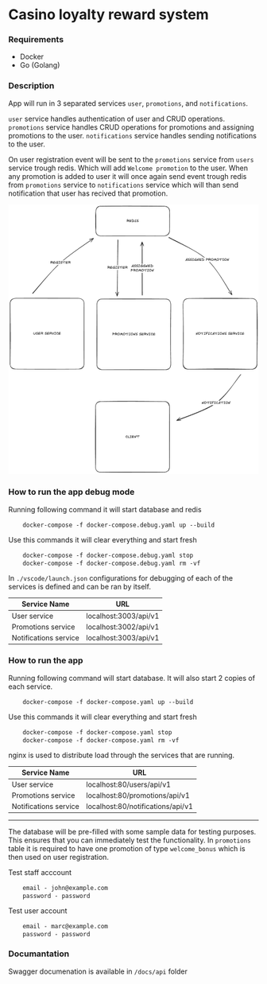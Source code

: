 # Casino loyalty reward system

### Requirements

- Docker
- Go (Golang)

### Description

App will run in 3 separated services `user`, `promotions`, and `notifications`.

`user` service handles authentication of user and CRUD operations.
`promotions` service handles CRUD operations for promotions and assigning promotions to the user.
`notifications` service handles sending notifications to the user.

On user registration event will be sent to the `promotions` service from `users` service trough redis. Which will add `Welcome promotion` to the user.
When any promotion is added to user it will once again send event trough redis from `promotions` service to `notifications` service which will than send notification that user has recived that promotion.

![alt text](image.png)

### How to run the app debug mode

Running following command it will start database and redis

```
	docker-compose -f docker-compose.debug.yaml up --build
```

Use this commands it will clear everything and start fresh

```
	docker-compose -f docker-compose.debug.yaml stop
    docker-compose -f docker-compose.debug.yaml rm -vf
```

In `./vscode/launch.json` configurations for debugging of each of the services is defined and can be ran by itself.

| Service Name          | URL                   |
| --------------------- | --------------------- |
| User service          | localhost:3003/api/v1 |
| Promotions service    | localhost:3002/api/v1 |
| Notifications service | localhost:3003/api/v1 |

### How to run the app

Running following command will start database. It will also start 2 copies of each service.

```
	docker-compose -f docker-compose.yaml up --build
```

Use this commands it will clear everything and start fresh

```
	docker-compose -f docker-compose.yaml stop
    docker-compose -f docker-compose.yaml rm -vf
```

nginx is used to distribute load through the services that are running.

| Service Name          | URL                               |
| --------------------- | --------------------------------- |
| User service          | localhost:80/users/api/v1         |
| Promotions service    | localhost:80/promotions/api/v1    |
| Notifications service | localhost:80/notifications/api/v1 |

---

The database will be pre-filled with some sample data for testing purposes. This ensures that you can immediately test the functionality. In `promotions` table it is required to have one promotion of type `welcome_bonus` which is then used on user registration.

Test staff acccount

```
	email - john@example.com
	password - password
```

Test user account

```
	email - marc@example.com
	password - password
```

### Documantation

Swagger documenation is available in `/docs/api` folder
